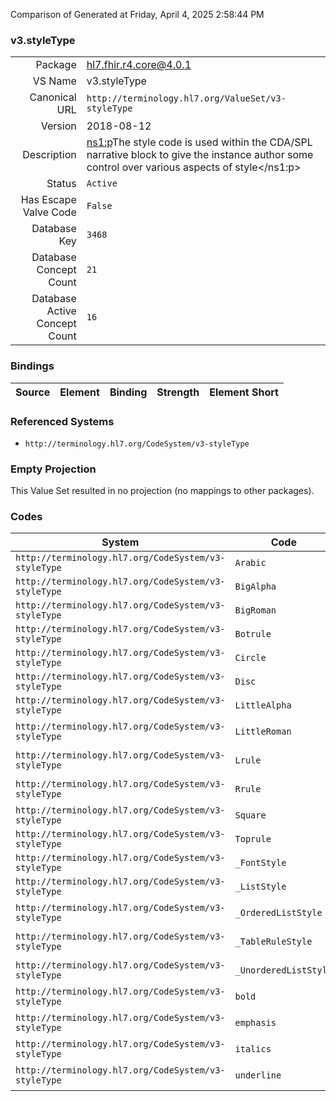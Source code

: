 Comparison of 
Generated at Friday, April 4, 2025 2:58:44 PM

### v3.styleType

|      |     |
| ---: | --- |
| Package | hl7.fhir.r4.core@4.0.1 |
| VS Name | v3.styleType |
| Canonical URL | `http://terminology.hl7.org/ValueSet/v3-styleType` |
| Version | 2018-08-12 |
| Description | <ns1:p>The style code is used within the CDA/SPL narrative block to give the instance author some control over various aspects of style</ns1:p> |
| Status | `Active` |
| Has Escape Valve Code | `False` |
| Database Key | `3468` |
| Database Concept Count | `21` |
| Database Active Concept Count | `16` |
### Bindings

| Source | Element | Binding | Strength | Element Short |
| ------ | ------- | ------- | -------- | ------------- |

### Referenced Systems

* `http://terminology.hl7.org/CodeSystem/v3-styleType`
### Empty Projection

This Value Set resulted in no projection (no mappings to other packages).

### Codes

| System | Code | Display |
| ------ | ---- | ------- |
| `http://terminology.hl7.org/CodeSystem/v3-styleType` | `Arabic` | Arabic |
| `http://terminology.hl7.org/CodeSystem/v3-styleType` | `BigAlpha` | Big Alpha |
| `http://terminology.hl7.org/CodeSystem/v3-styleType` | `BigRoman` | Big Roman |
| `http://terminology.hl7.org/CodeSystem/v3-styleType` | `Botrule` | Bottom Rule |
| `http://terminology.hl7.org/CodeSystem/v3-styleType` | `Circle` | Circle |
| `http://terminology.hl7.org/CodeSystem/v3-styleType` | `Disc` | Disc |
| `http://terminology.hl7.org/CodeSystem/v3-styleType` | `LittleAlpha` | Little Alpha |
| `http://terminology.hl7.org/CodeSystem/v3-styleType` | `LittleRoman` | Little Roman |
| `http://terminology.hl7.org/CodeSystem/v3-styleType` | `Lrule` | Left-sided rule |
| `http://terminology.hl7.org/CodeSystem/v3-styleType` | `Rrule` | Right-sided rule |
| `http://terminology.hl7.org/CodeSystem/v3-styleType` | `Square` | Square |
| `http://terminology.hl7.org/CodeSystem/v3-styleType` | `Toprule` | Top Rule |
| `http://terminology.hl7.org/CodeSystem/v3-styleType` | `_FontStyle` | Font Style |
| `http://terminology.hl7.org/CodeSystem/v3-styleType` | `_ListStyle` | List Style |
| `http://terminology.hl7.org/CodeSystem/v3-styleType` | `_OrderedListStyle` | Ordered List Style |
| `http://terminology.hl7.org/CodeSystem/v3-styleType` | `_TableRuleStyle` | Table Rule Style |
| `http://terminology.hl7.org/CodeSystem/v3-styleType` | `_UnorderedListStyle` | Unordered List Style |
| `http://terminology.hl7.org/CodeSystem/v3-styleType` | `bold` | Bold Font |
| `http://terminology.hl7.org/CodeSystem/v3-styleType` | `emphasis` | Emphasised Font |
| `http://terminology.hl7.org/CodeSystem/v3-styleType` | `italics` | Italics Font |
| `http://terminology.hl7.org/CodeSystem/v3-styleType` | `underline` | Underline Font |
